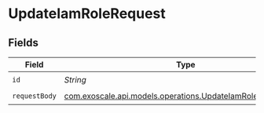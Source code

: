 # UpdateIamRoleRequest


## Fields

| Field                                                                                                              | Type                                                                                                               | Required                                                                                                           | Description                                                                                                        |
| ------------------------------------------------------------------------------------------------------------------ | ------------------------------------------------------------------------------------------------------------------ | ------------------------------------------------------------------------------------------------------------------ | ------------------------------------------------------------------------------------------------------------------ |
| `id`                                                                                                               | *String*                                                                                                           | :heavy_check_mark:                                                                                                 | N/A                                                                                                                |
| `requestBody`                                                                                                      | [com.exoscale.api.models.operations.UpdateIamRoleRequestBody](../../models/operations/UpdateIamRoleRequestBody.md) | :heavy_check_mark:                                                                                                 | N/A                                                                                                                |